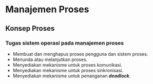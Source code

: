# Manajemen Proses

## Konsep Proses

### Tugas sistem operasi pada manajemen proses

+ Membuat dan menghapus proses pengguna dan sistem proses.
+ Menunda atau melanjutkan proses.
+ Menyediakan mekanisme untuk proses komunikasi.
+ Menyediakan mekanisme untuk proses sinkronisasi.
+ Menyediakan mekanisme untuk penanganan ***deadlock***.
